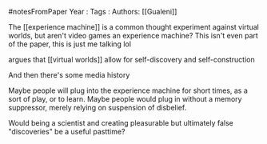 #notesFromPaper
Year   :
Tags   :
Authors: [[Gualeni]]

The [[experience machine]] is a common thought experiment against virtual worlds, but aren't video games an experience machine? This isn't even part of the paper, this is just me talking lol

argues that [[virtual worlds]] allow for self-discovery and self-construction

And then there's some media history

Maybe people will plug into the experience machine for short times, as a sort of play, or to learn. Maybe people would plug in without a memory suppressor, merely relying on suspension of disbelief.

Would being a scientist and creating pleasurable but ultimately false "discoveries" be a useful pasttime?
